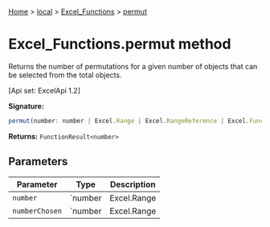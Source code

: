 [Home](./index) &gt; [local](local.md) &gt; [Excel\_Functions](local.excel_functions.md) &gt; [permut](local.excel_functions.permut.md)

# Excel\_Functions.permut method

Returns the number of permutations for a given number of objects that can be selected from the total objects. 

 \[Api set: ExcelApi 1.2\]

**Signature:**
```javascript
permut(number: number | Excel.Range | Excel.RangeReference | Excel.FunctionResult<any>, numberChosen: number | Excel.Range | Excel.RangeReference | Excel.FunctionResult<any>): FunctionResult<number>;
```
**Returns:** `FunctionResult<number>`

## Parameters

|  Parameter | Type | Description |
|  --- | --- | --- |
|  `number` | `number | Excel.Range | Excel.RangeReference | Excel.FunctionResult<any>` |  |
|  `numberChosen` | `number | Excel.Range | Excel.RangeReference | Excel.FunctionResult<any>` |  |

